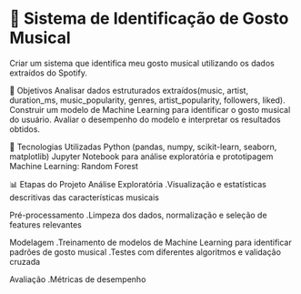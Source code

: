 # 🎵 Sistema de Identificação de Gosto Musical 

Criar um sistema que identifica meu gosto musical utilizando os dados extraídos do Spotify.

📌 Objetivos
Analisar dados estruturados extraídos(music, artist, duration_ms, music_popularity, genres, artist_popularity, followers, liked).
Construir um modelo de Machine Learning para identificar o gosto musical do usuário. 
Avaliar o desempenho do modelo e interpretar os resultados obtidos.

🧰 Tecnologias Utilizadas
Python (pandas, numpy, scikit-learn, seaborn, matplotlib)
Jupyter Notebook para análise exploratória e prototipagem
Machine Learning: Random Forest

📊 Etapas do Projeto
Análise Exploratória
 .Visualização e estatísticas descritivas das características musicais 

Pré-processamento
 .Limpeza dos dados, normalização e seleção de features relevantes

Modelagem
 .Treinamento de modelos de Machine Learning para identificar padrões de gosto musical
 .Testes com diferentes algoritmos e validação cruzada

Avaliação
 .Métricas de desempenho




